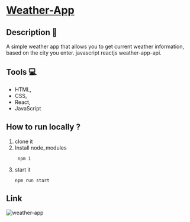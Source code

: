  #  [Weather-App](https://summaiya-weather-app.netlify.app/)
 ## Description  📃
 A simple weather app that allows you to get current weather information, based on the city you enter. javascript reactjs weather-app-api.
  
 ## Tools 💻
- HTML,
- CSS,
- React,
- JavaScript

## How to run locally ?
 1. clone it
 2. Install node_modules
     ```
      npm i
     ```
 3. start it
     ```
     npm run start
     ```
## Link  <a href="https://summaiya-weather-app.netlify.app/"></a>
<img src="https://user-images.githubusercontent.com/103142498/201984602-50d6a235-d8a8-41c7-8812-6f800f89acdb.png" alt="weather-app" />


